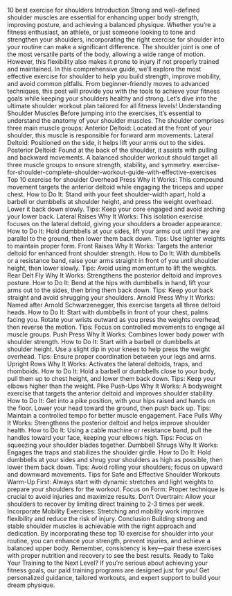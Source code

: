 10 best exercise for shoulders Introduction Strong and well-defined shoulder muscles are essential for enhancing upper body strength, improving posture, and achieving a balanced physique. Whether you’re a fitness enthusiast, an athlete, or just someone looking to tone and strengthen your shoulders, incorporating the right exercise for shoulder into your routine can make a significant difference. The shoulder joint is one of the most versatile parts of the body, allowing a wide range of motion. However, this flexibility also makes it prone to injury if not properly trained and maintained. In this comprehensive guide, we’ll explore the most effective exercise for shoulder to help you build strength, improve mobility, and avoid common pitfalls. From beginner-friendly moves to advanced techniques, this post will provide you with the tools to achieve your fitness goals while keeping your shoulders healthy and strong. Let’s dive into the ultimate shoulder workout plan tailored for all fitness levels! Understanding Shoulder Muscles Before jumping into the exercises, it’s essential to understand the anatomy of your shoulder muscles. The shoulder comprises three main muscle groups: Anterior Deltoid: Located at the front of your shoulder, this muscle is responsible for forward arm movements. Lateral Deltoid: Positioned on the side, it helps lift your arms out to the sides. Posterior Deltoid: Found at the back of the shoulder, it assists with pulling and backward movements. A balanced shoulder workout should target all three muscle groups to ensure strength, stability, and symmetry. exercise-for-shoulder-complete-shoulder-workout-guide-with-effective-exercises Top 10 exercise for shoulder Overhead Press Why It Works: This compound movement targets the anterior deltoid while engaging the triceps and upper chest. How to Do It: Stand with your feet shoulder-width apart, hold a barbell or dumbbells at shoulder height, and press the weight overhead. Lower it back down slowly. Tips: Keep your core engaged and avoid arching your lower back. Lateral Raises Why It Works: This isolation exercise focuses on the lateral deltoid, giving your shoulders a broader appearance. How to Do It: Hold dumbbells at your sides, lift your arms out until they are parallel to the ground, then lower them back down. Tips: Use lighter weights to maintain proper form. Front Raises Why It Works: Targets the anterior deltoid for enhanced front shoulder strength. How to Do It: With dumbbells or a resistance band, raise your arms straight in front of you until shoulder height, then lower slowly. Tips: Avoid using momentum to lift the weights. Rear Delt Fly Why It Works: Strengthens the posterior deltoid and improves posture. How to Do It: Bend at the hips with dumbbells in hand, lift your arms out to the sides, then bring them back down. Tips: Keep your back straight and avoid shrugging your shoulders. Arnold Press Why It Works: Named after Arnold Schwarzenegger, this exercise targets all three deltoid heads. How to Do It: Start with dumbbells in front of your chest, palms facing you. Rotate your wrists outward as you press the weights overhead, then reverse the motion. Tips: Focus on controlled movements to engage all muscle groups. Push Press Why It Works: Combines lower body power with shoulder strength. How to Do It: Start with a barbell or dumbbells at shoulder height. Use a slight dip in your knees to help press the weight overhead. Tips: Ensure proper coordination between your legs and arms. Upright Rows Why It Works: Activates the lateral deltoids, traps, and rhomboids. How to Do It: Hold a barbell or dumbbells close to your body, pull them up to chest height, and lower them back down. Tips: Keep your elbows higher than the weight. Pike Push-Ups Why It Works: A bodyweight exercise that targets the anterior deltoid and improves shoulder stability. How to Do It: Get into a pike position, with your hips raised and hands on the floor. Lower your head toward the ground, then push back up. Tips: Maintain a controlled tempo for better muscle engagement. Face Pulls Why It Works: Strengthens the posterior deltoid and helps improve shoulder health. How to Do It: Using a cable machine or resistance band, pull the handles toward your face, keeping your elbows high. Tips: Focus on squeezing your shoulder blades together. Dumbbell Shrugs Why It Works: Engages the traps and stabilizes the shoulder girdle. How to Do It: Hold dumbbells at your sides and shrug your shoulders as high as possible, then lower them back down. Tips: Avoid rolling your shoulders; focus on upward and downward movements. Tips for Safe and Effective Shoulder Workouts Warm-Up First: Always start with dynamic stretches and light weights to prepare your shoulders for the workout. Focus on Form: Proper technique is crucial to avoid injuries and maximize results. Don’t Overtrain: Allow your shoulders to recover by limiting direct training to 2-3 times per week. Incorporate Mobility Exercises: Stretching and mobility work improve flexibility and reduce the risk of injury. Conclusion Building strong and stable shoulder muscles is achievable with the right approach and dedication. By incorporating these top 10 exercise for shoulder into your routine, you can enhance your strength, prevent injuries, and achieve a balanced upper body. Remember, consistency is key—pair these exercises with proper nutrition and recovery to see the best results. Ready to Take Your Training to the Next Level? If you’re serious about achieving your fitness goals, our paid training programs are designed just for you! Get personalized guidance, tailored workouts, and expert support to build your dream physique.
